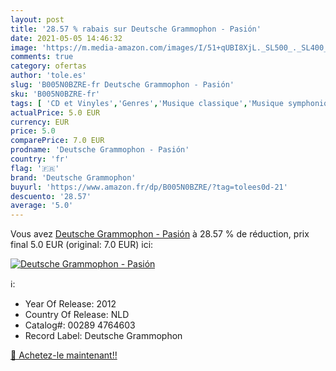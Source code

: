 ```yaml
---
layout: post
title: '28.57 % rabais sur Deutsche Grammophon - Pasión'
date: 2021-05-05 14:46:32
image: 'https://m.media-amazon.com/images/I/51+qUBI8XjL._SL500_._SL400_.jpg'
comments: true
category: ofertas
author: 'tole.es'
slug: 'B005N0BZRE-fr Deutsche Grammophon - Pasión'
sku: 'B005N0BZRE-fr'
tags: [ 'CD et Vinyles','Genres','Musique classique','Musique symphonique','Oeuvres orchestrales, concertos et symphonies','deutsche grammophon', ]
actualPrice: 5.0 EUR
currency: EUR
price: 5.0
comparePrice: 7.0 EUR
prodname: 'Deutsche Grammophon - Pasión'
country: 'fr'
flag: '🇫🇷'
brand: 'Deutsche Grammophon'
buyurl: 'https://www.amazon.fr/dp/B005N0BZRE/?tag=tolees0d-21'
descuento: '28.57'
average: '5.0'
---
```


Vous avez [Deutsche Grammophon - Pasión](https://www.amazon.fr/dp/B005N0BZRE/?tag=tolees0d-21)  à  28.57 % de réduction, prix final  5.0 EUR (original: 7.0 EUR) ici:

[![Deutsche Grammophon - Pasión](https://m.media-amazon.com/images/I/51+qUBI8XjL._SL500_._SL400_.jpg)](https://www.amazon.fr/dp/B005N0BZRE/?tag=tolees0d-21)

ℹ️:

- Year Of Release: 2012
- Country Of Release: NLD
- Catalog#: 00289 4764603
- Record Label: Deutsche Grammophon

[🛒 Achetez-le maintenant!!](https://www.amazon.fr/dp/B005N0BZRE/?tag=tolees0d-21)
